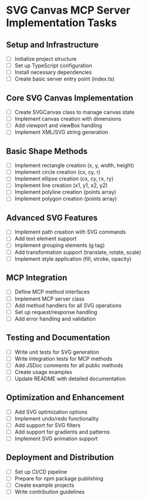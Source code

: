 # SVG Canvas MCP Server Implementation Tasks

## Setup and Infrastructure
- [ ] Initialize project structure
- [ ] Set up TypeScript configuration
- [ ] Install necessary dependencies
- [ ] Create basic server entry point (index.ts)

## Core SVG Canvas Implementation
- [ ] Create SVGCanvas class to manage canvas state
- [ ] Implement canvas creation with dimensions
- [ ] Add viewport and viewBox handling
- [ ] Implement XML/SVG string generation

## Basic Shape Methods
- [ ] Implement rectangle creation (x, y, width, height)
- [ ] Implement circle creation (cx, cy, r)
- [ ] Implement ellipse creation (cx, cy, rx, ry)
- [ ] Implement line creation (x1, y1, x2, y2)
- [ ] Implement polyline creation (points array)
- [ ] Implement polygon creation (points array)

## Advanced SVG Features
- [ ] Implement path creation with SVG commands
- [ ] Add text element support
- [ ] Implement grouping elements (g tag)
- [ ] Add transformation support (translate, rotate, scale)
- [ ] Implement style application (fill, stroke, opacity)

## MCP Integration
- [ ] Define MCP method interfaces
- [ ] Implement MCP server class
- [ ] Add method handlers for all SVG operations
- [ ] Set up request/response handling
- [ ] Add error handling and validation

## Testing and Documentation
- [ ] Write unit tests for SVG generation
- [ ] Write integration tests for MCP methods
- [ ] Add JSDoc comments for all public methods
- [ ] Create usage examples
- [ ] Update README with detailed documentation

## Optimization and Enhancement
- [ ] Add SVG optimization options
- [ ] Implement undo/redo functionality
- [ ] Add support for SVG filters
- [ ] Add support for gradients and patterns
- [ ] Implement SVG animation support

## Deployment and Distribution
- [ ] Set up CI/CD pipeline
- [ ] Prepare for npm package publishing
- [ ] Create example projects
- [ ] Write contribution guidelines 